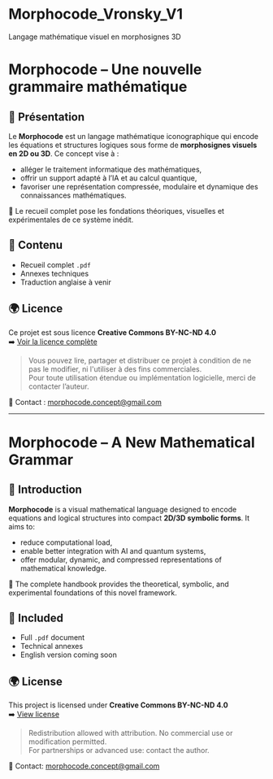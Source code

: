 # Morphocode_Vronsky_V1
Langage mathématique visuel en morphosignes 3D
# Morphocode – Une nouvelle grammaire mathématique

## 🧠 Présentation

Le **Morphocode** est un langage mathématique iconographique qui encode les équations et structures logiques sous forme de **morphosignes visuels en 2D ou 3D**. Ce concept vise à :

- alléger le traitement informatique des mathématiques,
- offrir un support adapté à l’IA et au calcul quantique,
- favoriser une représentation compressée, modulaire et dynamique des connaissances mathématiques.

🔬 Le recueil complet pose les fondations théoriques, visuelles et expérimentales de ce système inédit.

## 📘 Contenu

- Recueil complet `.pdf`
- Annexes techniques
- Traduction anglaise à venir

## 🌍 Licence

Ce projet est sous licence **Creative Commons BY-NC-ND 4.0**  
➡️ [Voir la licence complète](https://creativecommons.org/licenses/by-nc-nd/4.0/)

> Vous pouvez lire, partager et distribuer ce projet à condition de ne pas le modifier, ni l'utiliser à des fins commerciales.  
> Pour toute utilisation étendue ou implémentation logicielle, merci de contacter l’auteur.

📧 Contact : morphocode.concept@gmail.com

---

# Morphocode – A New Mathematical Grammar

## 🧠 Introduction

**Morphocode** is a visual mathematical language designed to encode equations and logical structures into compact **2D/3D symbolic forms**. It aims to:

- reduce computational load,
- enable better integration with AI and quantum systems,
- offer modular, dynamic, and compressed representations of mathematical knowledge.

🔬 The complete handbook provides the theoretical, symbolic, and experimental foundations of this novel framework.

## 📘 Included

- Full `.pdf` document
- Technical annexes
- English version coming soon

## 🌍 License

This project is licensed under **Creative Commons BY-NC-ND 4.0**  
➡️ [View license](https://creativecommons.org/licenses/by-nc-nd/4.0/)

> Redistribution allowed with attribution. No commercial use or modification permitted.  
> For partnerships or advanced use: contact the author.

📧 Contact: morphocode.concept@gmail.com
